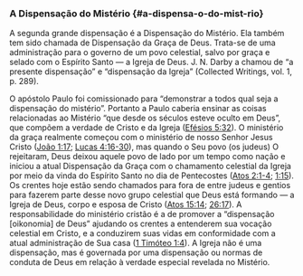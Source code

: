 ### A Dispensação do Mistério {#a-dispensa-o-do-mist-rio}

A segunda grande dispensação é a Dispensação do Mistério. Ela também tem sido chamada de Dispensação da Graça de Deus. Trata-se de uma administração para o governo de um povo celestial, salvo por graça e selado com o Espírito Santo — a Igreja de Deus. J. N. Darby a chamou de “a presente dispensação” e “dispensação da Igreja” (Collected Writings, vol. 1, p. 289).

O apóstolo Paulo foi comissionado para “demonstrar a todos qual seja a dispensação do mistério”. Portanto a Paulo caberia ensinar as coisas relacionadas ao Mistério “que desde os séculos esteve oculto em Deus”, que compõem a verdade de Cristo e da Igreja ([Efésios 5:32](http://bibliaonline.com.br/acf/ef/5/32)). O ministério da graça realmente começou com o ministério de nosso Senhor Jesus Cristo ([João 1:17](http://bibliaonline.com.br/acf/jo/1/17); [Lucas 4:16-30](http://bibliaonline.com.br/acf/lc/4/16-30)), mas quando o Seu povo (os judeus) O rejeitaram, Deus deixou aquele povo de lado por um tempo como nação e iniciou a atual Dispensação da Graça com o chamamento celestial da Igreja por meio da vinda do Espírito Santo no dia de Pentecostes ([Atos 2:1-4](http://bibliaonline.com.br/acf/atos/2/1-4); [1:15](http://bibliaonline.com.br/acf/atos/1/15)). Os crentes hoje estão sendo chamados para fora de entre judeus e gentios para fazerem parte desse novo grupo celestial que Deus está formando — a Igreja de Deus, corpo e esposa de Cristo ([Atos 15:14](http://bibliaonline.com.br/acf/atos/15/14); [26:17](http://bibliaonline.com.br/acf/atos/26/17)). A responsabilidade do ministério cristão é a de promover a “dispensação [oikonomia] de Deus” ajudando os crentes a entenderem sua vocação celestial em Cristo, e a conduzirem suas vidas em conformidade com a atual administração de Sua casa ([1 Timóteo 1:4](http://bibliaonline.com.br/acf/1tm/1/4)). A Igreja não é uma dispensação, mas é governada por uma dispensação ou normas de conduta de Deus em relação à verdade especial revelada no Mistério.